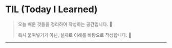 # TIL (Today I Learned)
> 오늘 배운 것들을 정리하여 작성하는 공간입니다. 💼
>
> 복사 붙여넣기가 아닌, 실재로 이해를 바탕으로 작성합니다. 📝

---

